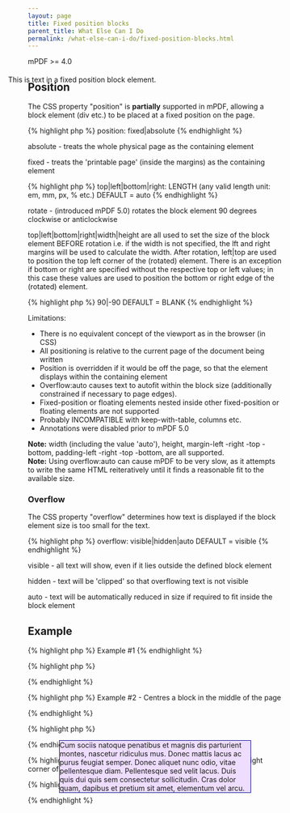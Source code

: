 ```yaml
---
layout: page
title: Fixed position blocks
parent_title: What Else Can I Do
permalink: /what-else-can-i-do/fixed-position-blocks.html
---
```


<div id="bpmbook" class="bpmbook" style="direction:ltr;">
<div class="topic_user_field">
<div id="U0">
<p>mPDF &gt;= 4.0</p>
<h2>Position

</h2>
<p>The CSS property "position" is <b>partially</b> supported in mPDF, allowing a block element (div etc.) to be placed at a fixed position on the page.</p>

{% highlight php %}
position: fixed|absolute
{% endhighlight %}

<p><span class="parameter">absolute</span> - treats the whole physical page as the containing element

<span class="parameter">fixed</span> - treats the 'printable page' (inside the margins) as the containing element</p>

{% highlight php %}
top|left|bottom|right: LENGTH (any valid length unit: em, mm, px, % etc.) DEFAULT = auto
{% endhighlight %}

<p><span class="parameter">rotate</span> - (introduced mPDF 5.0) rotates the block element 90 degrees clockwise or anticlockwise</p>
<p>top|left|bottom|right|width|height are all used to set the size of the block element BEFORE rotation i.e. if the width is not specified, the lft and right margins will be used to calculate the width. After rotation, left|top are used to position the top left corner of the (rotated) element. There is an exception if bottom or right are specified without the respective top or left values; in this case these values are used to position the bottom or right edge of the (rotated) element.</p>

{% highlight php %}
90|-90 DEFAULT = BLANK
{% endhighlight %}

<p>Limitations:</p>
<ul>
<li>There is no equivalent concept of the viewport as in the browser (in CSS)</li>
<li>All positioning is relative to the current page of the document being written

</li>
<li>Position is overridden if it would be off the page, so that the element displays within the containing element

</li>
<li>Overflow:auto causes text to autofit within the block size (additionally constrained if necessary to page edges). 

</li>
<li>Fixed-position or floating elements nested inside other fixed-position or floating elements are not supported</li>
<li>Probably INCOMPATIBLE with keep-with-table, columns etc.</li>
<li>Annotations were disabled prior to mPDF 5.0

</li>
</ul>

<div class="alert alert-info" role="alert"><b>Note:</b> width (including the value 'auto'), height, margin-left -right -top -bottom, padding-left -right -top -bottom, are all supported.</div>

<div class="alert alert-info" role="alert"><b>Note:</b> Using overflow:auto can cause mPDF to be very slow, as it attempts to write the same HTML reiteratively until it finds a reasonable fit to the available size.</div>
<h3>Overflow</h3>
<p>The CSS property "overflow" determines how text is displayed if the block element size is too small for the text.</p>

{% highlight php %}
overflow: visible|hidden|auto  DEFAULT = visible
{% endhighlight %}

<p><span class="parameter">visible</span> - all text will show, even if it lies outside the defined block element</p>
<p><span class="parameter">hidden</span> - text will be 'clipped' so that overflowing text is not visible</p>
<p><span class="parameter">auto</span> - text will be automatically reduced in size if required to fit inside the block element</p>
<h2>Example</h2>

{% highlight php %}
Example #1
{% endhighlight %}

{% highlight php %}
<div style="position: absolute; top: 50mm; left: 50mm; width: 100mm;">

This is text in a fixed position block element.

</div>
{% endhighlight %}

{% highlight php %}
Example #2 - Centres a block in the middle of the page

{% endhighlight %}

{% highlight php %}
<style>

.myfixed { 

    position: absolute; 

    overflow: visible; 

    left: 0;

    right: 0;

    width: 100mm;   /* you must specify a width */

    margin-top: auto; 

    margin-bottom: auto; 

    margin-left: auto; 

    margin-right: auto; 

    border: 1px solid #000088; 

    background-color: #EEDDFF; 

}

</style>

<div class="myfixed">Cum sociis natoque penatibus et magnis dis parturient montes, nascetur ridiculus mus. Donec mattis lacus ac purus feugiat semper. Donec aliquet nunc odio, vitae pellentesque diam. Pellentesque sed velit lacus. Duis quis dui quis sem consectetur sollicitudin. Cras dolor quam, dapibus et pretium sit amet, elementum vel arcu.</div>
{% endhighlight %}

{% highlight php %}
Example #3 - Rotated barcode at the bottom right corner of the page
{% endhighlight %}

{% highlight php %}
<div style="position: fixed; right: 0mm; bottom: 0mm; rotate: -90;">

<barcode code="978-0-9542246-0" class="barcode" />

</div>
{% endhighlight %}

<p>&nbsp;</p>
</div>
</div>


